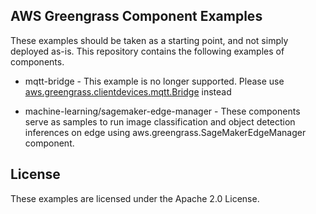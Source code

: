 ## AWS Greengrass Component Examples

These examples should be taken as a starting point, and not simply deployed as-is.
This repository contains the following examples of components. 

- mqtt-bridge - This example is no longer supported. Please use [aws.greengrass.clientdevices.mqtt.Bridge](https://docs.aws.amazon.com/greengrass/v2/developerguide/mqtt-bridge-component.html) instead

- machine-learning/sagemaker-edge-manager - These components serve as samples to run image classification and object detection inferences on edge using aws.greengrass.SageMakerEdgeManager component. 

## License

These examples are licensed under the Apache 2.0 License. 
